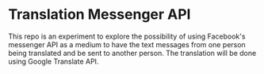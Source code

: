 # Translation Messenger API

This repo is an experiment to explore the possibility of using Facebook's messenger API as a medium to have the text messages from one person being translated and be sent to another person. The translation will be done using Google Translate API. 
